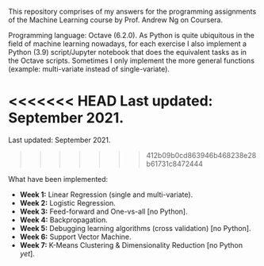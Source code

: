 This repository comprises of my answers for the programming assignments of the Machine Learning course by Prof. Andrew Ng on Coursera.  

Programming language: Octave (6.2.0). As Python is quite ubiquitous in the field of machine learning nowadays, for each exercise I also implement a Python (3.9) script/Jupyter notebook that does the equivalent tasks as in the Octave scripts. Sometimes I only implement the more general functions (example: multi-variate instead of single-variate).

<<<<<<< HEAD
**Last updated**: September 2021.
=======
Last updated: September 2021.
>>>>>>> 412b09b0cd863946b468238e28b61731c8472444

What have been implemented:
- **Week 1:** Linear Regression (single and multi-variate).
- **Week 2:** Logistic Regression.
- **Week 3:** Feed-forward and One-vs-all [no Python].
- **Week 4:** Backpropagation.
- **Week 5:** Debugging learning algorithms (cross validation) [no Python].
- **Week 6:** Support Vector Machine.
- **Week 7:** K-Means Clustering & Dimensionality Reduction [no Python _yet_].

